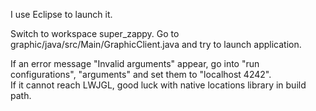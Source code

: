 I use Eclipse to launch it.

Switch to workspace super_zappy. Go to graphic/java/src/Main/GraphicClient.java and try to launch application.

If an error message "Invalid arguments" appear, go into "run configurations", "arguments" and set them to "localhost 4242".  
If it cannot reach LWJGL, good luck with native locations library in build path.
